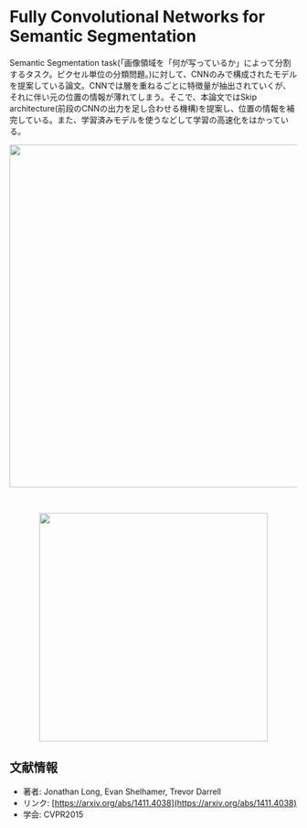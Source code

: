 # Fully Convolutional Networks for Semantic Segmentation

Semantic Segmentation task(「画像領域を「何が写っているか」によって分割するタスク。ピクセル単位の分類問題。)に対して、CNNのみで構成されたモデルを提案している論文。CNNでは層を重ねるごとに特徴量が抽出されていくが、それに伴い元の位置の情報が薄れてしまう。そこで、本論文ではSkip architecture(前段のCNNの出力を足し合わせる機構)を提案し、位置の情報を補完している。また、学習済みモデルを使うなどして学習の高速化をはかっている。

<p align="center">
<img width="600" src="https://user-images.githubusercontent.com/53220859/79044490-63a91d00-7c40-11ea-9421-de09b48a66ba.png">
</p>

<br>

<p align="center">
<img width="400" src="https://user-images.githubusercontent.com/53220859/79044494-660b7700-7c40-11ea-9b6a-5dabd0072433.png">
</p>




## 文献情報

- 著者: Jonathan Long, Evan Shelhamer, Trevor Darrell
- リンク: [https://arxiv.org/abs/1411.4038](https://arxiv.org/abs/1411.4038)
- 学会: CVPR2015